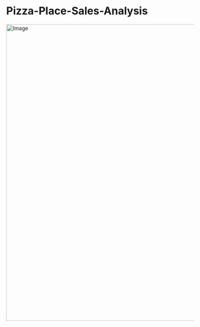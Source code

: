 # Pizza-Place-Sales-Analysis
<img width="1501" height="797" alt="Image" src="https://github.com/user-attachments/assets/12b5058d-d355-4ce0-8a0f-d189965a5db0" />
